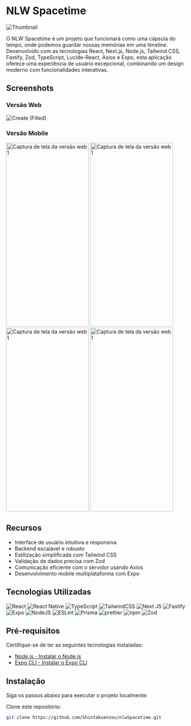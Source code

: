 # NLW Spacetime
![Thumbnail](https://github.com/Shintakuenzou/nlwSpacetime/assets/91697813/e12a3e6e-fe1e-4e13-8cf9-495663083234)

O NLW Spacetime é um projeto que funcionará como uma cápsula do tempo, onde podemos guardar nossas memórias em uma timeline. Desenvolvido com as tecnologias React, Next.js, Node.js, Tailwind CSS, Fastify, Zod, TypeScript, Lucide-React, Axios e Expo, esta aplicação oferece uma experiência de usuário excepcional, combinando um design moderno com funcionalidades interativas.

## Screenshots

### Versão Web
![Create (Filled)](https://github.com/Shintakuenzou/nlwSpacetime/assets/91697813/c80a2401-e06b-403c-8461-a4cab13226ae)

### Versão Mobile
 
<span>
   <img src="https://github.com/Shintakuenzou/nlwSpacetime/assets/91697813/781b9ff4-3a35-4a99-9926-1971159c733a" alt="Captura de tela da versão web 1" width="225" height="500">
  
  <img src="https://github.com/Shintakuenzou/nlwSpacetime/assets/91697813/6f586fe5-07a4-4222-8855-c64cfdf362ed" alt="Captura de tela da versão web 1" width="225" height="500">
  
  <img src="https://github.com/Shintakuenzou/nlwSpacetime/assets/91697813/c5c4675a-f4a5-4187-b1de-f2224b74ad05" alt="Captura de tela da versão web 1" width="225" height="500">
  
  <img src="https://github.com/Shintakuenzou/nlwSpacetime/assets/91697813/a213deff-ccbd-4935-896f-9e84363d0688" alt="Captura de tela da versão web 1" width="225" height="500">
</span>

## Recursos
- Interface de usuário intuitiva e responsiva
- Backend escalável e robusto
- Estilização simplificada com Tailwind CSS
- Validação de dados precisa com Zod
- Comunicação eficiente com o servidor usando Axios
- Desenvolvimento mobile multiplataforma com Expo

## Tecnologias Utilizadas
![React](https://img.shields.io/badge/React-20232A?style=for-the-badge&logo=react&logoColor=61DAFB)
![React Native](https://img.shields.io/badge/React_Native-20232A?style=for-the-badge&logo=react&logoColor=61DAFB)
![TypeScript](https://img.shields.io/badge/TypeScript-007ACC?style=for-the-badge&logo=typescript&logoColor=white)
![TailwindCSS](https://img.shields.io/badge/Tailwind_CSS-38B2AC?style=for-the-badge&logo=tailwind-css&logoColor=white)
![Next JS](https://img.shields.io/badge/Next-black?style=for-the-badge&logo=next.js&logoColor=white)
![Fastify](https://img.shields.io/badge/fastify-%23000000.svg?style=for-the-badge&logo=fastify&logoColor=white)
![Expo](https://img.shields.io/badge/expo-1C1E24?style=for-the-badge&logo=expo&logoColor=#D04A37)
![NodeJS](https://img.shields.io/badge/node.js-6DA55F?style=for-the-badge&logo=node.js&logoColor=white)
![ESLint](https://img.shields.io/badge/ESLint-4B3263?style=for-the-badge&logo=eslint&logoColor=white)
![Prisma](https://img.shields.io/badge/Prisma-3982CE?style=for-the-badge&logo=Prisma&logoColor=white)
![prettier](https://img.shields.io/badge/prettier-1A2C34?style=for-the-badge&logo=prettier&logoColor=F7BA3E)
![npm](https://img.shields.io/badge/npm-CB3837?style=for-the-badge&logo=npm&logoColor=white)
![Zod](https://img.shields.io/badge/Zod-1A237E?style=for-the-badge&logo=typescript&logoColor=white)

## Pré-requisitos
Certifique-se de ter as seguintes tecnologias instaladas:

- [Node.js - Instalar o Node.js](https://nodejs.org/en/download)
- [Expo CLI - Instalar o Expo CLI](https://docs.expo.dev/more/expo-cli/)

## Instalação
Siga os passos abaixo para executar o projeto localmente:

Clone este repositório:
```bash
git clone https://github.com/Shintakuenzou/nlwSpacetime.git
```

